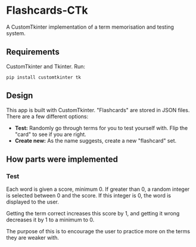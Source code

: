 # Flashcards-CTk
A CustomTkinter implementation of a term memorisation and testing system.

## Requirements
CustomTkinter and Tkinter. Run:
```
pip install customtkinter tk
```

## Design
This app is built with CustomTkinter. "Flashcards" are stored in JSON files. There are a few different options:
- **Test:** Randomly go through terms for you to test yourself with. Flip the "card" to see if you are right.
- **Create new:** As the name suggests, create a new "flashcard" set.

## How parts were implemented
### Test
Each word is given a score, minimum 0. If greater than 0, a random integer is selected between 0 and the score. If this integer is 0, the word is displayed to the user.

Getting the term correct increases this score by 1, and getting it wrong decreases it by 1 to a minimum to 0.

The purpose of this is to encourage the user to practice more on the terms they are weaker with.
